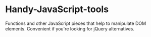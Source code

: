 Handy-JavaScript-tools
======================

Functions and other JavaScript pieces that help to manipulate DOM elements. Convenient if you're looking for jQuery alternatives.
